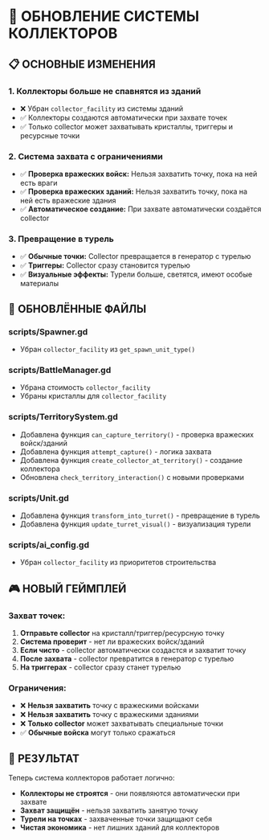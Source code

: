# 🔄 ОБНОВЛЕНИЕ СИСТЕМЫ КОЛЛЕКТОРОВ

## 📋 **ОСНОВНЫЕ ИЗМЕНЕНИЯ**

### **1. Коллекторы больше не спавнятся из зданий**
- ❌ Убран `collector_facility` из системы зданий
- ✅ Коллекторы создаются автоматически при захвате точек
- ✅ Только collector может захватывать кристаллы, триггеры и ресурсные точки

### **2. Система захвата с ограничениями**
- ✅ **Проверка вражеских войск:** Нельзя захватить точку, пока на ней есть враги
- ✅ **Проверка вражеских зданий:** Нельзя захватить точку, пока на ней есть вражеские здания
- ✅ **Автоматическое создание:** При захвате автоматически создаётся collector

### **3. Превращение в турель**
- ✅ **Обычные точки:** Collector превращается в генератор с турелью
- ✅ **Триггеры:** Collector сразу становится турелью
- ✅ **Визуальные эффекты:** Турели больше, светятся, имеют особые материалы

## 🔧 **ОБНОВЛЁННЫЕ ФАЙЛЫ**

### **scripts/Spawner.gd**
- Убран `collector_facility` из `get_spawn_unit_type()`

### **scripts/BattleManager.gd**
- Убрана стоимость `collector_facility`
- Убраны кристаллы для `collector_facility`

### **scripts/TerritorySystem.gd**
- Добавлена функция `can_capture_territory()` - проверка вражеских войск/зданий
- Добавлена функция `attempt_capture()` - логика захвата
- Добавлена функция `create_collector_at_territory()` - создание коллектора
- Обновлена `check_territory_interaction()` с новыми проверками

### **scripts/Unit.gd**
- Добавлена функция `transform_into_turret()` - превращение в турель
- Добавлена функция `update_turret_visual()` - визуализация турели

### **scripts/ai_config.gd**
- Убран `collector_facility` из приоритетов строительства

## 🎮 **НОВЫЙ ГЕЙМПЛЕЙ**

### **Захват точек:**
1. **Отправьте collector** на кристалл/триггер/ресурсную точку
2. **Система проверит** - нет ли вражеских войск/зданий
3. **Если чисто** - collector автоматически создастся и захватит точку
4. **После захвата** - collector превратится в генератор с турелью
5. **На триггерах** - collector сразу станет турелью

### **Ограничения:**
- ❌ **Нельзя захватить** точку с вражескими войсками
- ❌ **Нельзя захватить** точку с вражескими зданиями
- ❌ **Только collector** может захватывать специальные точки
- ✅ **Обычные войска** могут только сражаться

## 🎯 **РЕЗУЛЬТАТ**

Теперь система коллекторов работает логично:
- **Коллекторы не строятся** - они появляются автоматически при захвате
- **Захват защищён** - нельзя захватить занятую точку
- **Турели на точках** - захваченные точки защищают себя
- **Чистая экономика** - нет лишних зданий для коллекторов 